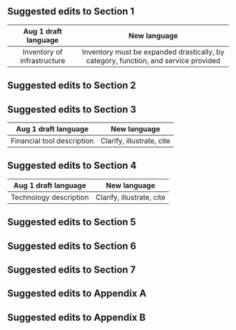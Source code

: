 ## Suggested edits to Section 1

Aug 1 draft language | New language
 :---: | :---:
Inventory of infrastructure  | Inventory  must be expanded drastically, by category, function, and service provided


## Suggested edits to Section 2


## Suggested edits to Section 3

Aug 1 draft language | New language
 :---: | :---:
Financial tool description  | Clarify, illustrate, cite

## Suggested edits to Section 4

Aug 1 draft language | New language
 :---: | :---:
Technology description  | Clarify, illustrate, cite

## Suggested edits to Section 5


## Suggested edits to Section 6

## Suggested edits to Section 7

## Suggested edits to Appendix A


## Suggested edits to Appendix B
